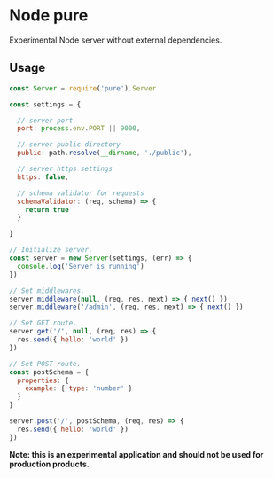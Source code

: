 # Node pure

Experimental Node server without external dependencies.

## Usage

```javascript
const Server = require('pure').Server

const settings = {

  // server port
  port: process.env.PORT || 9000,

  // server public directory
  public: path.resolve(__dirname, './public'),

  // server https settings
  https: false,

  // schema validator for requests
  schemaValidator: (req, schema) => {
    return true
  }

}

// Initialize server.
const server = new Server(settings, (err) => {
  console.log('Server is running')
})

// Set middlewares.
server.middleware(null, (req, res, next) => { next() })
server.middleware('/admin', (req, res, next) => { next() })

// Set GET route.
server.get('/', null, (req, res) => {
  res.send({ hello: 'world' })
})

// Set POST route.
const postSchema = {
  properties: {
    example: { type: 'number' }
  }
}

server.post('/', postSchema, (req, res) => {
  res.send({ hello: 'world' })
})
```

**Note: this is an experimental application and should not be used for production products.**